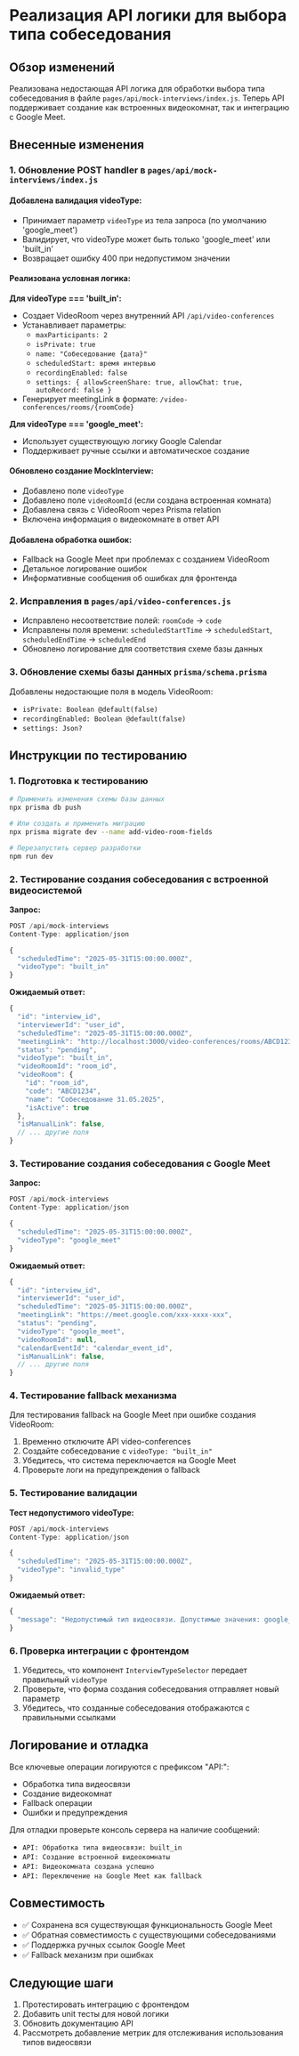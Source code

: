 # Реализация API логики для выбора типа собеседования

## Обзор изменений

Реализована недостающая API логика для обработки выбора типа собеседования в файле `pages/api/mock-interviews/index.js`. Теперь API поддерживает создание как встроенных видеокомнат, так и интеграцию с Google Meet.

## Внесенные изменения

### 1. Обновление POST handler в `pages/api/mock-interviews/index.js`

#### Добавлена валидация videoType:

- Принимает параметр `videoType` из тела запроса (по умолчанию 'google_meet')
- Валидирует, что videoType может быть только 'google_meet' или 'built_in'
- Возвращает ошибку 400 при недопустимом значении

#### Реализована условная логика:

**Для videoType === 'built_in':**

- Создает VideoRoom через внутренний API `/api/video-conferences`
- Устанавливает параметры:
  - `maxParticipants: 2`
  - `isPrivate: true`
  - `name: "Собеседование {дата}"`
  - `scheduledStart: время интервью`
  - `recordingEnabled: false`
  - `settings: { allowScreenShare: true, allowChat: true, autoRecord: false }`
- Генерирует meetingLink в формате: `/video-conferences/rooms/{roomCode}`

**Для videoType === 'google_meet':**

- Использует существующую логику Google Calendar
- Поддерживает ручные ссылки и автоматическое создание

#### Обновлено создание MockInterview:

- Добавлено поле `videoType`
- Добавлено поле `videoRoomId` (если создана встроенная комната)
- Добавлена связь с VideoRoom через Prisma relation
- Включена информация о видеокомнате в ответ API

#### Добавлена обработка ошибок:

- Fallback на Google Meet при проблемах с созданием VideoRoom
- Детальное логирование ошибок
- Информативные сообщения об ошибках для фронтенда

### 2. Исправления в `pages/api/video-conferences.js`

- Исправлено несоответствие полей: `roomCode` → `code`
- Исправлены поля времени: `scheduledStartTime` → `scheduledStart`, `scheduledEndTime` → `scheduledEnd`
- Обновлено логирование для соответствия схеме базы данных

### 3. Обновление схемы базы данных `prisma/schema.prisma`

Добавлены недостающие поля в модель VideoRoom:

- `isPrivate: Boolean @default(false)`
- `recordingEnabled: Boolean @default(false)`
- `settings: Json?`

## Инструкции по тестированию

### 1. Подготовка к тестированию

```bash
# Применить изменения схемы базы данных
npx prisma db push

# Или создать и применить миграцию
npx prisma migrate dev --name add-video-room-fields

# Перезапустить сервер разработки
npm run dev
```

### 2. Тестирование создания собеседования с встроенной видеосистемой

**Запрос:**

```javascript
POST /api/mock-interviews
Content-Type: application/json

{
  "scheduledTime": "2025-05-31T15:00:00.000Z",
  "videoType": "built_in"
}
```

**Ожидаемый ответ:**

```javascript
{
  "id": "interview_id",
  "interviewerId": "user_id",
  "scheduledTime": "2025-05-31T15:00:00.000Z",
  "meetingLink": "http://localhost:3000/video-conferences/rooms/ABCD1234",
  "status": "pending",
  "videoType": "built_in",
  "videoRoomId": "room_id",
  "videoRoom": {
    "id": "room_id",
    "code": "ABCD1234",
    "name": "Собеседование 31.05.2025",
    "isActive": true
  },
  "isManualLink": false,
  // ... другие поля
}
```

### 3. Тестирование создания собеседования с Google Meet

**Запрос:**

```javascript
POST /api/mock-interviews
Content-Type: application/json

{
  "scheduledTime": "2025-05-31T15:00:00.000Z",
  "videoType": "google_meet"
}
```

**Ожидаемый ответ:**

```javascript
{
  "id": "interview_id",
  "interviewerId": "user_id",
  "scheduledTime": "2025-05-31T15:00:00.000Z",
  "meetingLink": "https://meet.google.com/xxx-xxxx-xxx",
  "status": "pending",
  "videoType": "google_meet",
  "videoRoomId": null,
  "calendarEventId": "calendar_event_id",
  "isManualLink": false,
  // ... другие поля
}
```

### 4. Тестирование fallback механизма

Для тестирования fallback на Google Meet при ошибке создания VideoRoom:

1. Временно отключите API video-conferences
2. Создайте собеседование с `videoType: "built_in"`
3. Убедитесь, что система переключается на Google Meet
4. Проверьте логи на предупреждения о fallback

### 5. Тестирование валидации

**Тест недопустимого videoType:**

```javascript
POST /api/mock-interviews
Content-Type: application/json

{
  "scheduledTime": "2025-05-31T15:00:00.000Z",
  "videoType": "invalid_type"
}
```

**Ожидаемый ответ:**

```javascript
{
  "message": "Недопустимый тип видеосвязи. Допустимые значения: google_meet, built_in"
}
```

### 6. Проверка интеграции с фронтендом

1. Убедитесь, что компонент `InterviewTypeSelector` передает правильный `videoType`
2. Проверьте, что форма создания собеседования отправляет новый параметр
3. Убедитесь, что созданные собеседования отображаются с правильными ссылками

## Логирование и отладка

Все ключевые операции логируются с префиксом "API:":

- Обработка типа видеосвязи
- Создание видеокомнат
- Fallback операции
- Ошибки и предупреждения

Для отладки проверьте консоль сервера на наличие сообщений:

- `API: Обработка типа видеосвязи: built_in`
- `API: Создание встроенной видеокомнаты`
- `API: Видеокомната создана успешно`
- `API: Переключение на Google Meet как fallback`

## Совместимость

- ✅ Сохранена вся существующая функциональность Google Meet
- ✅ Обратная совместимость с существующими собеседованиями
- ✅ Поддержка ручных ссылок Google Meet
- ✅ Fallback механизм при ошибках

## Следующие шаги

1. Протестировать интеграцию с фронтендом
2. Добавить unit тесты для новой логики
3. Обновить документацию API
4. Рассмотреть добавление метрик для отслеживания использования типов видеосвязи

